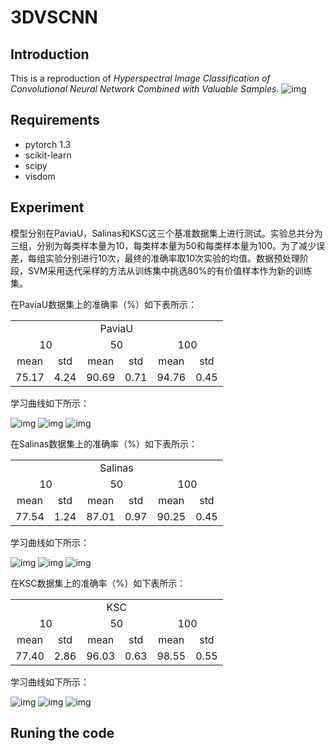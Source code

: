 # 3DVSCNN
## Introduction
This is a reproduction of *Hyperspectral Image Classification of Convolutional Neural Network Combined with Valuable Samples*.
![img](img/3DVSCNN.JPG)
## Requirements
* pytorch 1.3
* scikit-learn
* scipy
* visdom
## Experiment
模型分别在PaviaU，Salinas和KSC这三个基准数据集上进行测试。实验总共分为三组，分别为每类样本量为10，每类样本量为50和每类样本量为100。为了减少误差，每组实验分别进行10次，最终的准确率取10次实验的均值。数据预处理阶段，SVM采用迭代采样的方法从训练集中挑选80%的有价值样本作为新的训练集。

在PaviaU数据集上的准确率（%）如下表所示：

<table>
<tr align="center">
<td colspan="6">PaviaU</td>
</tr>
<tr align="center">
<td colspan="2">10</td>
<td colspan="2">50</td>
<td colspan="2">100</td>
</tr>
<tr align="center">
<td>mean</td>
<td>std</td>
<td>mean</td>
<td>std</td>
<td>mean</td>
<td>std</td>
</tr>
<tr align="center">
<td>75.17</td>
<td>4.24</td>
<td>90.69</td>
<td>0.71</td>
<td>94.76</td>
<td>0.45</td>
</tr>
</table>

学习曲线如下所示：

![img](img/PaviaU_sample_per_class_10_VSCNN.svg)
![img](img/PaviaU_sample_per_class_50_VSCNN.svg)
![img](img/PaviaU_sample_per_class_100_VSCNN.svg)

在Salinas数据集上的准确率（%）如下表所示：

<table>
<tr align="center">
<td colspan="6">Salinas</td>
</tr>
<tr align="center">
<td colspan="2">10</td>
<td colspan="2">50</td>
<td colspan="2">100</td>
</tr>
<tr align="center">
<td>mean</td>
<td>std</td>
<td>mean</td>
<td>std</td>
<td>mean</td>
<td>std</td>
</tr>
<tr align="center">
<td>77.54</td>
<td>1.24</td>
<td>87.01</td>
<td>0.97</td>
<td>90.25</td>
<td>0.45</td>
</tr>
</table>

学习曲线如下所示：

![img](img/Salinas_sample_per_class_10_VSCNN.svg)
![img](img/Salinas_sample_per_class_50_VSCNN.svg)
![img](img/Salinas_sample_per_class_100_VSCNN.svg)

在KSC数据集上的准确率（%）如下表所示：

<table>
<tr align="center">
<td colspan="6">KSC</td>
</tr>
<tr align="center">
<td colspan="2">10</td>
<td colspan="2">50</td>
<td colspan="2">100</td>
</tr>
<tr align="center">
<td>mean</td>
<td>std</td>
<td>mean</td>
<td>std</td>
<td>mean</td>
<td>std</td>
</tr>
<tr align="center">
<td>77.40</td>
<td>2.86</td>
<td>96.03</td>
<td>0.63</td>
<td>98.55</td>
<td>0.55</td>
</tr>
</table>

学习曲线如下所示：

![img](img/KSC_sample_per_class_10_VSCNN.svg)
![img](img/KSC_sample_per_class_50_VSCNN.svg)
![img](img/KSC_sample_per_class_100_VSCNN.svg)

## Runing the code
